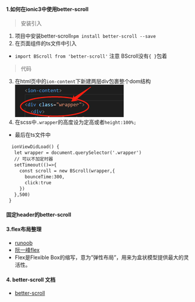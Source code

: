 ####  1.如何在ionic3中使用better-scroll

> 安装引入

 1. 项目中安装better-scroll`npm install better-scroll --save`
 2. 在页面组件的ts文件中引入
   + `import BScroll from 'better-scroll'` 注意 BScroll没有`{ }`包着
   
   
 > 代码
 
 3. 在html页中的`ion-content`下新建两层div包裹整个dom结构
   ![](/assets/wrapper.png)
 4. 在scss中`.wrapper`的高度设为定高或者`height:100%;`
 - 最后在ts文件中
 
 ```
   ionViewDidLoad() {
    let wrapper = document.querySelector('.wrapper')
    // 可以不加定时器
    setTimeout(()=>{
      const scroll = new BScroll(wrapper,{
        bounceTime:300,
        click:true
      })
    },500)
  }
 ```

#### 固定header的better-scroll
 
#### 3.flex布局整理
 - [runoob](http://www.runoob.com/w3cnote/flex-grammar.html)
 - [阮一峰flex](http://www.ruanyifeng.com/blog/2015/07/flex-grammar.html?^%$)
 - Flex是Flexible Box的缩写，意为”弹性布局”，用来为盒状模型提供最大的灵活性。
 
 
#### 4. better-scroll 文档
 - [better-scroll](https://ustbhuangyi.github.io/better-scroll/)